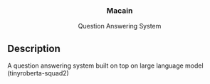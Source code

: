 <div align="center">
  <h3 align="center">Macain</h3>
  <p align="center">
    Question Answering System
  </p>
</div>

## Description
A question answering system built on top on large language model (tinyroberta-squad2)
